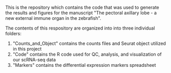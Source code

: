 This is the repository which contains the code that was used to generate the results and figures for the manuscript "The pectoral axillary lobe - a new external immune organ in the zebrafish".

The contents of this respository are organized into into three individual folders: 
1. "Counts_and_Object" contains the counts files and Seurat object utilized in this project
2. "Code" contains the R code used for QC, analysis, and visualization of our scRNA-seq data
3. "Markers" contains the differential expression markers spreadsheet 
